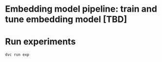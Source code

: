 # Embedding model pipeline: train and tune embedding model [TBD]

 
# Run experiments 


```bash 
dvc run exp

```
